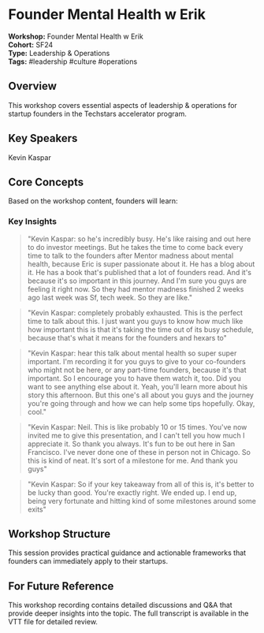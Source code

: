 # Founder Mental Health w  Erik

**Workshop:** Founder Mental Health w  Erik  
**Cohort:** SF24  
**Type:** Leadership & Operations  
**Tags:** #leadership #culture #operations

## Overview

This workshop covers essential aspects of leadership & operations for startup founders in the Techstars accelerator program.

## Key Speakers

Kevin Kaspar

## Core Concepts

Based on the workshop content, founders will learn:


### Key Insights

> "Kevin Kaspar: so he's incredibly busy. He's like raising and out here to do investor meetings. But he takes the time to come back every time to talk to the founders after Mentor madness about mental health, because Eric is super passionate about it. He has a blog about it. He has a book that's published that a lot of founders read. And it's because it's so important in this journey. And I'm sure you guys are feeling it right now. So they had mentor madness finished 2 weeks ago last week was Sf, tech week. So they are like."

> "Kevin Kaspar: completely probably exhausted. This is the perfect time to talk about this. I just want you guys to know how much like how important this is that it's taking the time out of its busy schedule, because that's what it means for the founders and hexars to"

> "Kevin Kaspar: hear this talk about mental health so super super important. I'm recording it for you guys to give to your co-founders who might not be here, or any part-time founders, because it's that important. So I encourage you to have them watch it, too. Did you want to see anything else about it. Yeah, you'll learn more about his story this afternoon. But this one's all about you guys and the journey you're going through and how we can help some tips hopefully. Okay, cool."

> "Kevin Kaspar: Neil. This is like probably 10 or 15 times. You've now invited me to give this presentation, and I can't tell you how much I appreciate it. So thank you always. It's fun to be out here in San Francisco. I've never done one of these in person not in Chicago. So this is kind of neat. It's sort of a milestone for me. And thank you guys"

> "Kevin Kaspar: So if your key takeaway from all of this is, it's better to be lucky than good. You're exactly right. We ended up. I end up, being very fortunate and hitting kind of some milestones around some exits"


## Workshop Structure

This session provides practical guidance and actionable frameworks that founders can immediately apply to their startups.

## For Future Reference

This workshop recording contains detailed discussions and Q&A that provide deeper insights into the topic. The full transcript is available in the VTT file for detailed review.
